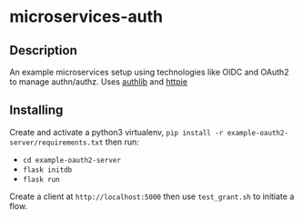 # microservices-auth

## Description

An example microservices setup using technologies like OIDC and OAuth2 to
manage authn/authz. Uses
[authlib](https://github.com/authlib/example-oauth2-server) and
[httpie](https://httpie.org/doc)

## Installing

Create and activate a python3 virtualenv, `pip install -r
example-oauth2-server/requirements.txt` then run:

- `cd example-oauth2-server`
- `flask initdb`
- `flask run`

Create a client at `http://localhost:5000` then use `test_grant.sh` to initiate
a flow.
